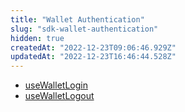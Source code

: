 ```yaml
---
title: "Wallet Authentication"
slug: "sdk-wallet-authentication"
hidden: true
createdAt: "2022-12-23T09:06:46.929Z"
updatedAt: "2022-12-23T16:46:44.528Z"
---
```


- [useWalletLogin](doc:use-wallet-login)
- [useWalletLogout](doc:use-wallet-logout)
